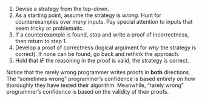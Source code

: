 1. Devise a strategy from the top-down.
2. As a starting point, assume the strategy is _wrong_. Hunt for counterexamples over _many_ inputs. Pay special attention to inputs that seem tricky or problematic.
3. If a counterexample is found, stop and write a proof of incorrectness, then return to step 1.
4. Develop a proof of correctness (logical argument for _why_ the strategy is correct). If none can be found, go back and rethink the approach.
5. Hold that _IF_ the reasoning in the proof is valid, the strategy is correct.

Notice that the rarely wrong programmer writes proofs in **both** directions. The “sometimes wrong” programmer’s confidence is based entirely on how thoroughly they have tested their algorithm. Meanwhile, “rarely wrong” programmer’s confidence is based on the validity of their proofs.